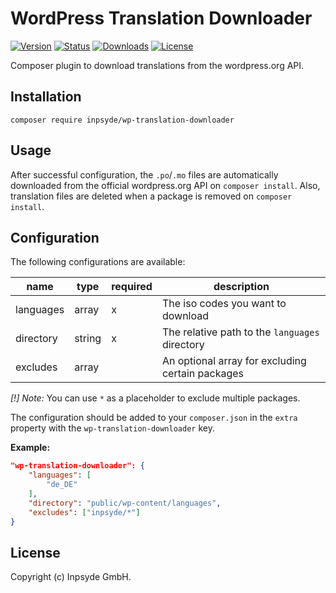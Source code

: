# WordPress Translation Downloader

[![Version](https://img.shields.io/packagist/v/inpsyde/wp-translation-downloader.svg)](https://packagist.org/packages/inpsyde/wp-translation-downloader)
[![Status](https://img.shields.io/badge/status-active-brightgreen.svg)](https://github.com/inpsyde/wp-translation-downloader)
[![Downloads](https://img.shields.io/packagist/dt/inpsydewp-translation-downloader.svg)](https://packagist.org/packages/inpsyde/wp-translation-downloader)
[![License](https://img.shields.io/packagist/l/inpsyde/wp-translation-downloader.svg)](https://packagist.org/packages/inpsyde/wp-translation-downloader)


Composer plugin to download translations from the wordpress.org API.

## Installation

```
composer require inpsyde/wp-translation-downloader
```

## Usage
After successful configuration, the `.po`/`.mo` files are automatically downloaded from the official wordpress.org API on `composer install`. Also, translation files are deleted when a package is removed on `composer install`.
## Configuration

The following configurations are available:

|name|type|required|description|
|---|---|---|---|
|languages|array|x|The iso codes you want to download|
|directory|string|x|The relative path to the `languages` directory|
|excludes|array| |An optional array for excluding certain packages|

*[!] Note:* You can use `*` as a placeholder to exclude multiple packages.

The configuration should be added to your `composer.json` in the `extra` property with the `wp-translation-downloader` key.

**Example:**

```json
"wp-translation-downloader": {
    "languages": [
        "de_DE"
    ],
    "directory": "public/wp-content/languages",
    "excludes": ["inpsyde/*"]
}
```

## License

Copyright (c) Inpsyde GmbH.
